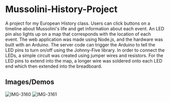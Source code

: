 # Mussolini-History-Project

A project for my European History class. Users can click buttons on a timeline about Mussolini's life and get information about each event.
An LED pin also lights up on a map that corresponds with the location of each event. The web application was made using Node.js, and the hardware was built with an Arduino.
The server code can trigger the Arduino to tell the LED pins to turn on/off using the Johnny-Five library. In order to connect the LEDs, a simple circuit was created using jumper wires and resistors. For the LED pins to extend into the map, a longer wire was soldered onto each LED end which then extended into the breadboard.

## Images/Demos


![IMG-3160](https://user-images.githubusercontent.com/81705278/155071893-70eb1612-7ca8-4051-8888-0d17d99498c0.jpg)
![IMG-3161](https://user-images.githubusercontent.com/81705278/155071898-99102579-93c2-44aa-819c-3a72c71a3660.jpg)

